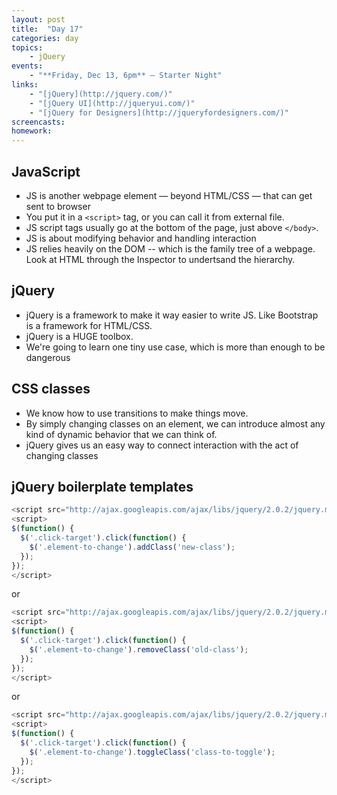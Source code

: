```yaml
---
layout: post
title:  "Day 17"
categories: day
topics:
    - jQuery
events:
    - "**Friday, Dec 13, 6pm** — Starter Night"
links:
    - "[jQuery](http://jquery.com/)"
    - "[jQuery UI](http://jqueryui.com/)"
    - "[jQuery for Designers](http://jqueryfordesigners.com/)"
screencasts:
homework:
---
```


## JavaScript

- JS is another webpage element — beyond HTML/CSS — that can get sent to browser
- You put it in a `<script>` tag, or you can call it from external file.
- JS script tags usually go at the bottom of the page, just above `</body>`.
- JS is about modifying behavior and handling interaction
- JS relies heavily on the DOM -- which is the family tree of a webpage. Look at HTML through the Inspector to undertsand the hierarchy.

## jQuery

- jQuery is a framework to make it way easier to write JS. Like Bootstrap is a framework for HTML/CSS.
- jQuery is a HUGE toolbox.
- We're going to learn one tiny use case, which is more than enough to be dangerous

## CSS classes

- We know how to use transitions to make things move.
- By simply changing classes on an element, we can introduce almost any kind of dynamic behavior that we can think of.
- jQuery gives us an easy way to connect interaction with the act of changing classes

## jQuery boilerplate templates

```js
<script src="http://ajax.googleapis.com/ajax/libs/jquery/2.0.2/jquery.min.js"></script>
<script>
$(function() {
  $('.click-target').click(function() {
    $('.element-to-change').addClass('new-class');
  });
});
</script>
```

or

```js
<script src="http://ajax.googleapis.com/ajax/libs/jquery/2.0.2/jquery.min.js"></script>
<script>
$(function() {
  $('.click-target').click(function() {
    $('.element-to-change').removeClass('old-class');
  });
});
</script>
```

or


```js
<script src="http://ajax.googleapis.com/ajax/libs/jquery/2.0.2/jquery.min.js"></script>
<script>
$(function() {
  $('.click-target').click(function() {
    $('.element-to-change').toggleClass('class-to-toggle');
  });
});
</script>
```

